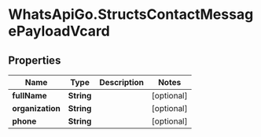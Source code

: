 # WhatsApiGo.StructsContactMessagePayloadVcard

## Properties

Name | Type | Description | Notes
------------ | ------------- | ------------- | -------------
**fullName** | **String** |  | [optional] 
**organization** | **String** |  | [optional] 
**phone** | **String** |  | [optional] 


